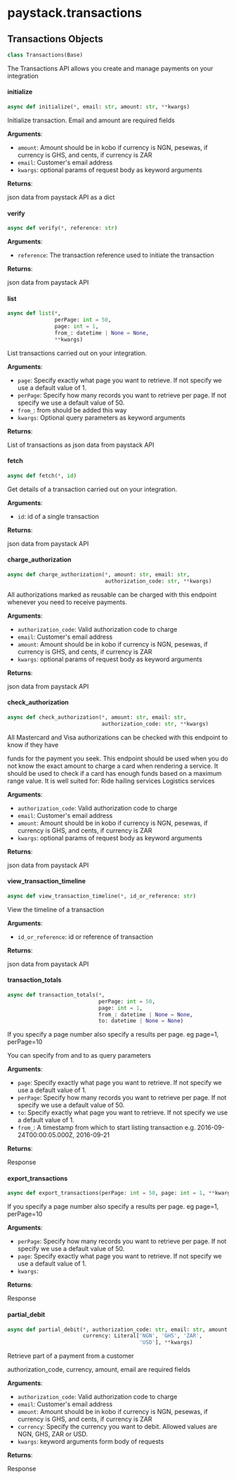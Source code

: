 <a id="paystack.transactions"></a>

# paystack.transactions

<a id="paystack.transactions.Transactions"></a>

## Transactions Objects

```python
class Transactions(Base)
```

The Transactions API allows you create and manage payments on your integration

<a id="paystack.transactions.Transactions.initialize"></a>

#### initialize

```python
async def initialize(*, email: str, amount: str, **kwargs)
```

Initialize transaction. Email and amount are required fields

**Arguments**:

- `amount`: Amount should be in kobo if currency is NGN, pesewas, if currency is GHS, and cents, if currency is ZAR
- `email`: Customer's email address
- `kwargs`: optional params of request body as keyword arguments

**Returns**:

json data from paystack API as a dict

<a id="paystack.transactions.Transactions.verify"></a>

#### verify

```python
async def verify(*, reference: str)
```

**Arguments**:

- `reference`: The transaction reference used to initiate the transaction

**Returns**:

json data from paystack API

<a id="paystack.transactions.Transactions.list"></a>

#### list

```python
async def list(*,
               perPage: int = 50,
               page: int = 1,
               from_: datetime | None = None,
               **kwargs)
```

List transactions carried out on your integration.

**Arguments**:

- `page`: Specify exactly what page you want to retrieve. If not specify we use a default value of 1.
- `perPage`: Specify how many records you want to retrieve per page. If not specify we use a default value of 50.
- `from_`: from should be added this way
- `kwargs`: Optional query parameters as keyword arguments

**Returns**:

List of transactions as json data from paystack API

<a id="paystack.transactions.Transactions.fetch"></a>

#### fetch

```python
async def fetch(*, id)
```

Get details of a transaction carried out on your integration.

**Arguments**:

- `id`: id of a single transaction

**Returns**:

json data from paystack API

<a id="paystack.transactions.Transactions.charge_authorization"></a>

#### charge\_authorization

```python
async def charge_authorization(*, amount: str, email: str,
                               authorization_code: str, **kwargs)
```

All authorizations marked as reusable can be charged with this endpoint whenever you need to receive payments.

**Arguments**:

- `authorization_code`: Valid authorization code to charge
- `email`: Customer's email address
- `amount`: Amount should be in kobo if currency is NGN, pesewas, if currency is GHS, and cents, if currency is ZAR
- `kwargs`: optional params of request body as keyword arguments

**Returns**:

json data from paystack API

<a id="paystack.transactions.Transactions.check_authorization"></a>

#### check\_authorization

```python
async def check_authorization(*, amount: str, email: str,
                              authorization_code: str, **kwargs)
```

All Mastercard and Visa authorizations can be checked with this endpoint to know if they have

funds for the payment you seek. This endpoint should be used when you do not know the exact amount to
charge a card when rendering a service. It should be used to check if a card has enough funds based on
a maximum range value. It is well suited for:
Ride hailing services
Logistics services

**Arguments**:

- `authorization_code`: Valid authorization code to charge
- `email`: Customer's email address
- `amount`: Amount should be in kobo if currency is NGN, pesewas, if currency is GHS, and cents, if currency is ZAR
- `kwargs`: optional params of request body as keyword arguments

**Returns**:

json data from paystack API

<a id="paystack.transactions.Transactions.view_transaction_timeline"></a>

#### view\_transaction\_timeline

```python
async def view_transaction_timeline(*, id_or_reference: str)
```

View the timeline of a transaction

**Arguments**:

- `id_or_reference`: id or reference of transaction

**Returns**:

json data from paystack API

<a id="paystack.transactions.Transactions.transaction_totals"></a>

#### transaction\_totals

```python
async def transaction_totals(*,
                             perPage: int = 50,
                             page: int = 1,
                             from_: datetime | None = None,
                             to: datetime | None = None)
```

If you specify a page number also specify a results per page. eg page=1, perPage=10

You can specify from and to as query parameters

**Arguments**:

- `page`: Specify exactly what page you want to retrieve. If not specify we use a default value of 1.
- `perPage`: Specify how many records you want to retrieve per page. If not specify we use a default value of 50.
- `to`: Specify exactly what page you want to retrieve. If not specify we use a default value of 1.
- `from_`: A timestamp from which to start listing transaction e.g. 2016-09-24T00:00:05.000Z, 2016-09-21

**Returns**:

Response

<a id="paystack.transactions.Transactions.export_transactions"></a>

#### export\_transactions

```python
async def export_transactions(perPage: int = 50, page: int = 1, **kwargs)
```

If you specify a page number also specify a results per page. eg page=1, perPage=10

**Arguments**:

- `perPage`: Specify how many records you want to retrieve per page. If not specify we use a default value of 50.
- `page`: Specify exactly what page you want to retrieve. If not specify we use a default value of 1.
- `kwargs`: 

**Returns**:

Response

<a id="paystack.transactions.Transactions.partial_debit"></a>

#### partial\_debit

```python
async def partial_debit(*, authorization_code: str, email: str, amount: str,
                        currency: Literal['NGN', 'GHS', 'ZAR',
                                          'USD'], **kwargs)
```

Retrieve part of a payment from a customer

authorization_code, currency, amount, email are required fields

**Arguments**:

- `authorization_code`: Valid authorization code to charge
- `email`: Customer's email address
- `amount`: Amount should be in kobo if currency is NGN, pesewas, if currency is GHS, and cents, if currency is ZAR
- `currency`: Specify the currency you want to debit. Allowed values are NGN, GHS, ZAR or USD.
- `kwargs`: keyword arguments form body of requests

**Returns**:

Response

